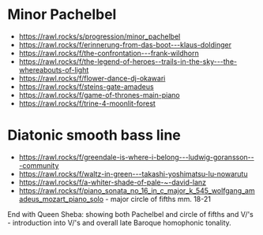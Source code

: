 

# Minor Pachelbel

- https://rawl.rocks/s/progression/minor_pachelbel
- https://rawl.rocks/f/erinnerung-from-das-boot---klaus-doldinger
- https://rawl.rocks/f/the-confrontation---frank-wildhorn
- https://rawl.rocks/f/the-legend-of-heroes--trails-in-the-sky---the-whereabouts-of-light
- https://rawl.rocks/f/flower-dance-dj-okawari
- https://rawl.rocks/f/steins-gate-amadeus
- https://rawl.rocks/f/game-of-thrones-main-piano
- https://rawl.rocks/f/trine-4-moonlit-forest

# Diatonic smooth bass line

- https://rawl.rocks/f/greendale-is-where-i-belong---ludwig-goransson---community
- https://rawl.rocks/f/waltz-in-green---takashi-yoshimatsu-lu-nowarutu
- https://rawl.rocks/f/a-whiter-shade-of-pale-~-david-lanz
- https://rawl.rocks/f/piano_sonata_no_16_in_c_major_k_545_wolfgang_amadeus_mozart_piano_solo - major circle of fifths mm. 18-21

End with Queen Sheba: showing both Pachelbel and circle of fifths and V/'s - introduction into V/'s and overall late Baroque homophonic tonality.
